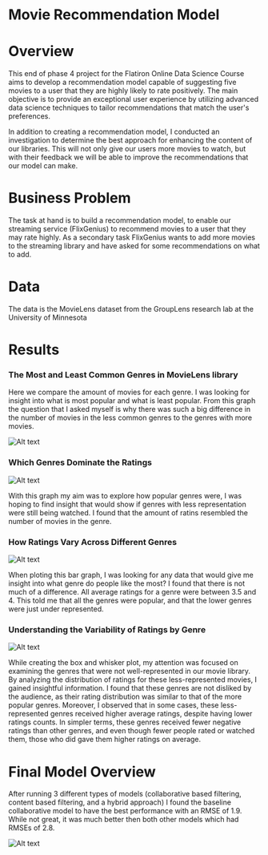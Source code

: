 # Movie Recommendation Model

# Overview
This end of phase 4 project for the Flatiron Online Data Science Course aims to develop a recommendation model capable of suggesting five movies to a user that they are highly likely to rate positively. The main objective is to provide an exceptional user experience by utilizing advanced data science techniques to tailor recommendations that match the user's preferences.

In addition to creating a recommendation model, I conducted an investigation to determine the best approach for enhancing the content of our libraries.  This will not only give our users more movies to watch, but with their feedback we will be able to improve the recommendations that our model can make.

# Business Problem
The task at hand is to build a recommendation model, to enable our streaming service (FlixGenius) to recommend movies to a user that they may rate highly.
As a secondary task FlixGenius wants to add more movies to the streaming library and have asked for some recommendations on what to add.

# Data 
The data is the MovieLens dataset from the GroupLens research lab at the University of Minnesota


# Results

### The Most and Least Common Genres in MovieLens library

Here we compare the amount of movies for each genre.  I was looking for insight into what is most popular and what is least popular.  From this graph the question that I asked myself is why there was such a big difference in the number of movies in the less common genres to the genres with more movies.   

![Alt text](https://github.com/MichalOst3389/phase_4_project/blob/main/Visuals/Movies%20per%20Genre.png)

### Which Genres Dominate the Ratings

![Alt text](https://github.com/MichalOst3389/phase_4_project/blob/main/Visuals/Ratings%20per%20Genre.png)

With this graph my aim was to explore how popular genres were,  I was hoping to find insight that would show if genres with less representation were still being watched.  I found that the amount of ratins resembled the number of movies in the genre.

### How Ratings Vary Across Different Genres

![Alt text](https://github.com/MichalOst3389/phase_4_project/blob/main/Visuals/avg%20rating.png)

When ploting this bar graph, I was looking for any data that would give me insight into what genre do people like the most?  I found that there is not much of a difference.  All average ratings for a genre were between 3.5 and 4.  This told me that all the genres were popular, and that the lower genres were just under represented.

### Understanding the Variability of Ratings by Genre

![Alt text](https://github.com/MichalOst3389/phase_4_project/blob/main/Visuals/Genre%20Rating%20Distribution.png)

While creating the box and whisker plot, my attention was focused on examining the genres that were not well-represented in our movie library. By analyzing the distribution of ratings for these less-represented movies, I gained insightful information. I found that these genres are not disliked by the audience, as their rating distribution was similar to that of the more popular genres. Moreover, I observed that in some cases, these less-represented genres received higher average ratings, despite having lower ratings counts. In simpler terms, these genres received fewer negative ratings than other genres, and even though fewer people rated or watched them, those who did gave them higher ratings on average.

# Final Model Overview

After running 3 different types of models (collaborative based filtering, content based filtering, and a hybrid approach) I found the baseline collaborative model to have the best performance with an RMSE of 1.9.  While not great, it was much better then both other models which had RMSEs of 2.8.

![Alt text](https://github.com/MichalOst3389/phase_4_project/blob/main/Visuals/collab%20model%20metrics.png)
